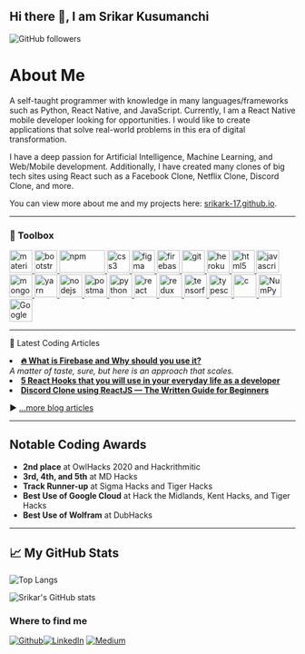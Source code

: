 ## Hi there 👋, I am Srikar Kusumanchi
![GitHub followers](https://img.shields.io/github/followers/Srikark-17?style=social)

# About Me
A self-taught programmer with knowledge in many languages/frameworks such as Python, React Native, and JavaScript. Currently, I am a React Native mobile developer looking for opportunities. I would like to create applications that solve real-world problems in this era of digital transformation.

I have a deep passion for Artificial Intelligence, Machine Learning, and Web/Mobile development. Additionally, I have created many clones of big tech sites using React such as a Facebook Clone, Netflix Clone, Discord Clone, and more.

You can view more about me and my projects here: <a href="https://srikark-17.github.io">srikark-17.github.io</a>.

---

<h3 align="left">🧰  Toolbox</h3>
</a> <a href="https://material-ui.com" target="_blank"> <img src="https://material-ui.com/static/logo.png" alt="material-ui" width="40" height="40"/> </a> <a href="https://getbootstrap.com" target="_blank"> <img src="https://www.vectorlogo.zone/logos/getbootstrap/getbootstrap-icon.svg" alt="bootstrap" width="40" height="40"/> </a> <a href="https://www.npmjs.com" target="_blank"> <img src="https://www.vectorlogo.zone/logos/npmjs/npmjs-ar21.svg" alt="npm" width="80" height="40"/> </a> <a href="https://www.w3schools.com/css/" target="_blank"> <img src="https://i.pinimg.com/originals/a3/2f/83/a32f83aa2c675058e4a05a0fd4da05eb.png" alt="css3" width="40" height="40"/> </a> <a href="https://www.figma.com/" target="_blank"> <img src="https://www.vectorlogo.zone/logos/figma/figma-icon.svg" alt="figma" width="40" height="40"/> </a> <a href="https://firebase.google.com/" target="_blank"> <img src="https://www.vectorlogo.zone/logos/firebase/firebase-icon.svg" alt="firebase" width="40" height="40"/> </a> <a href="https://git-scm.com/" target="_blank"> <img src="https://www.vectorlogo.zone/logos/git-scm/git-scm-icon.svg" alt="git" width="40" height="40"/> </a> <a href="https://heroku.com" target="_blank"> <img src="https://www.vectorlogo.zone/logos/heroku/heroku-icon.svg" alt="heroku" width="40" height="40"/> </a> <a href="https://www.w3.org/html/" target="_blank"> <img src="https://www.vectorlogo.zone/logos/w3_html5/w3_html5-icon.svg" alt="html5" width="40" height="40"/> </a> <a href="https://developer.mozilla.org/en-US/docs/Web/JavaScript" target="_blank"> <img src="https://cdn.iconscout.com/icon/free/png-512/javascript-1-225993.png" alt="javascript" width="40" height="40"/> </a> </a> <a href="https://www.mongodb.com/" target="_blank"> <img src="https://www.vectorlogo.zone/logos/mongodb/mongodb-icon.svg" alt="mongodb" width="40" height="40"/> </a> <a href="https://yarnpkg.com" target="_blank"> <img src="https://www.vectorlogo.zone/logos/yarnpkg/yarnpkg-icon.svg" alt="yarn" width="40" height="40"/> </a> <a href="https://nodejs.org" target="_blank"> <img src="https://www.vectorlogo.zone/logos/nodejs/nodejs-icon.svg" alt="nodejs" width="40" height="40"/> </a> <a href="https://postman.com" target="_blank"> <img src="https://www.vectorlogo.zone/logos/getpostman/getpostman-icon.svg" alt="postman" width="40" height="40"/> </a>  <a href="https://www.python.org" target="_blank"> <img src="https://www.vectorlogo.zone/logos/python/python-icon.svg" alt="python" width="40" height="40"/> </a> <a href="https://reactjs.org/" target="_blank"> <img src="https://www.vectorlogo.zone/logos/reactjs/reactjs-icon.svg" alt="react" width="40" height="40"/> </a> <a href="https://redux.js.org" target="_blank"> <img src="https://cdn.iconscout.com/icon/free/png-256/redux-283024.png" alt="redux" width="40" height="40"/> </a> <a href="https://www.tensorflow.org" target="_blank"> <img src="https://www.vectorlogo.zone/logos/tensorflow/tensorflow-icon.svg" alt="tensorflow" width="40" height="40"/> </a> <a href="https://www.typescriptlang.org/" target="_blank"> <img src="https://www.vectorlogo.zone/logos/typescriptlang/typescriptlang-icon.svg" alt="typescript" width="40" height="40"/> </a> <a href="https://en.wikipedia.org/wiki/C_(programming_language)" target="_blank"> <img src="https://img.icons8.com/color/452/c-programming.png" alt="c" width="40" height="40"/> </a>  <a href="https://numpy.org" target="_blank"> <img src="https://www.vectorlogo.zone/logos/numpy/numpy-icon.svg" alt="NumPy" width="40" height="40"/> </a> <a href="https://cloud.google.com" target="_blank"> <img src="https://www.vectorlogo.zone/logos/google_cloud/google_cloud-icon.svg" alt="Google Cloud" width="40" height="40"/> </a>

---

📘 Latest Coding Articles

<li><a href="https://medium.com/sonny-sangha/what-is-firebase-and-why-should-you-use-it-88072552ecb5"><b>🔥 What is Firebase and Why should you use it?</b></a><br/><i>A matter of taste, sure, but here is an approach that scales.</i></li>
  <li><a href="https://medium.com/sonny-sangha/5-react-hooks-that-you-will-use-in-your-everyday-life-as-a-developer-7c1e99780190"><b> 5 React Hooks that you will use in your everyday life as a developer</b></a></li>
  <li><a href="https://medium.com/cleverprogrammer/discord-clone-using-reactjs-the-written-guide-for-beginners-77464c95827f"><b>Discord Clone using ReactJS — The Written Guide for Beginners</b></a></li>

▶ [...more blog articles](https://srikark.medium.com)

---

## Notable Coding Awards
* **2nd place** at OwlHacks 2020 and Hackrithmitic
* **3rd, 4th, and 5th** at MD Hacks
* **Track Runner-up** at Sigma Hacks and Tiger Hacks
* **Best Use of Google Cloud** at Hack the Midlands, Kent Hacks, and Tiger Hacks
* **Best Use of Wolfram** at DubHacks

---

## &#x1f4c8; My GitHub Stats

![Top Langs](https://github-readme-stats.vercel.app/api/top-langs/?username=Srikark-17&hide=html,css&theme=radical)

![Srikar's GitHub stats](https://github-readme-stats.vercel.app/api?username=Srikark-17&count_private=true&show_icons=true&theme=radical)


<h3>Where to find me</h3>
<p><a href="https://github.com/Srikark-17" target="_blank"><img alt="Github" src="https://img.shields.io/badge/GitHub-%2312100E.svg?&style=for-the-badge&logo=Github&logoColor=white" /></a><a href="https://www.linkedin.com/in/srikar-kusumanchi" target="_blank"><img alt="LinkedIn" src="https://img.shields.io/badge/linkedin-%230077B5.svg?&style=for-the-badge&logo=linkedin&logoColor=white" /></a> <a href="https://srikark.medium.com/" target="_blank"><img alt="Medium" src="https://img.shields.io/badge/medium-%2312100E.svg?&style=for-the-badge&logo=medium&logoColor=white" /></a>
</p>
